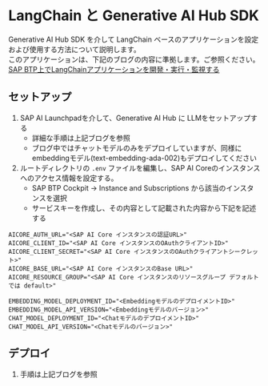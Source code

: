 # LangChain と Generative AI Hub SDK

Generative AI Hub SDK を介して LangChain ベースのアプリケーションを設定および使用する方法について説明します。
<br>
このアプリケーションは、下記のブログの内容に準拠します。ご参照ください。
<br>
[SAP BTP上でLangChainアプリケーションを開発・実行・監視する](https://community.sap.com/t5/technology-blogs-by-sap/sap-btp%E4%B8%8A%E3%81%A7langchain%E3%82%A2%E3%83%97%E3%83%AA%E3%82%B1%E3%83%BC%E3%82%B7%E3%83%A7%E3%83%B3%E3%82%92%E9%96%8B%E7%99%BA-%E5%AE%9F%E8%A1%8C-%E7%9B%A3%E8%A6%96%E3%81%99%E3%82%8B/ba-p/13960786)

## セットアップ
1. SAP AI Launchpadを介して、Generative AI Hub に LLMをセットアップする
    - 詳細な手順は上記ブログを参照
    - ブログ中ではチャットモデルのみをデプロイしていますが、同様にembeddingモデル(text-embedding-ada-002)もデプロイしてください
2. ルートディレクトリの `.env` ファイルを編集し、SAP AI Coreのインスタンスへのアクセス情報を設定する。
    - SAP BTP Cockpit -> Instance and Subscriptions から該当のインスタンスを選択
    - サービスキーを作成し、その内容として記載された内容から下記を記述する
    
```
AICORE_AUTH_URL="<SAP AI Core インスタンスの認証URL>"
AICORE_CLIENT_ID="<SAP AI Core インスタンスのOAuthクライアントID>"
AICORE_CLIENT_SECRET="<SAP AI Core インスタンスのOAuthクライアントシークレット>"
AICORE_BASE_URL="<SAP AI Core インスタンスのBase URL>"
AICORE_RESOURCE_GROUP="<SAP AI Core インスタンスのリソースグループ デフォルトでは default>"

EMBEDDING_MODEL_DEPLOYMENT_ID="<EmbeddingモデルのデプロイメントID>"
EMBEDDING_MODEL_API_VERSION="<Embeddingモデルのバージョン>"
CHAT_MODEL_DEPLOYMENT_ID="<ChatモデルのデプロイメントID>"
CHAT_MODEL_API_VERSION="<Chatモデルのバージョン>"
```

## デプロイ
1. 手順は上記ブログを参照

